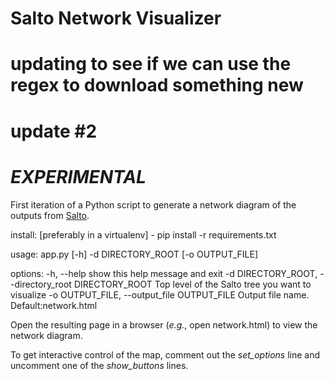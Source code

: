 # Salto Network Visualizer
# updating to see if we can use the regex to download something new
# update #2

# *EXPERIMENTAL*

First iteration of a Python script to generate a network diagram of the outputs from [Salto](https://github.com/salto-io/salto).

install:
[preferably in a virtualenv] - pip install -r requirements.txt

usage: app.py [-h] -d DIRECTORY_ROOT [-o OUTPUT_FILE]

options:
  -h, --help            show this help message and exit
  -d DIRECTORY_ROOT, --directory_root DIRECTORY_ROOT
                        Top level of the Salto tree you want to visualize
  -o OUTPUT_FILE, --output_file OUTPUT_FILE
                        Output file name. Default:network.html


Open the resulting page in a browser (*e.g.*, open network.html) to view the network diagram.

To get interactive control of the map, comment out the *set_options* line and uncomment one of the *show_buttons* lines.
